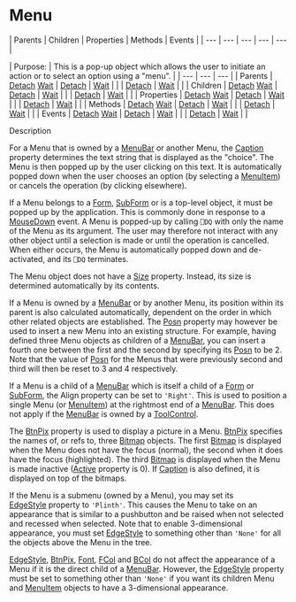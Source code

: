 




<h1 class="heading"><span class="name">Menu</span></h1>
| Parents | Children | Properties | Methods | Events |
| --- | --- | --- | --- | ---  |

| Purpose: | This is a pop-up object which allows the user to initiate an action or         to select an option using a "menu". |
| --- | --- | ---  |
| Parents | [Detach](../a-z/detach.md) [Wait](../a-z/wait.md) | [Detach](../a-z/detach.md) | [Wait](../a-z/wait.md) |  |
| [Detach](../a-z/detach.md) | [Wait](../a-z/wait.md) |  |
| Children | [Detach](../a-z/detach.md) [Wait](../a-z/wait.md) | [Detach](../a-z/detach.md) | [Wait](../a-z/wait.md) |  |
| [Detach](../a-z/detach.md) | [Wait](../a-z/wait.md) |  |
| Properties | [Detach](../a-z/detach.md) [Wait](../a-z/wait.md) | [Detach](../a-z/detach.md) | [Wait](../a-z/wait.md) |  |
| [Detach](../a-z/detach.md) | [Wait](../a-z/wait.md) |  |
| Methods | [Detach](../a-z/detach.md) [Wait](../a-z/wait.md) | [Detach](../a-z/detach.md) | [Wait](../a-z/wait.md) |  |
| [Detach](../a-z/detach.md) | [Wait](../a-z/wait.md) |  |
| Events | [Detach](../a-z/detach.md) [Wait](../a-z/wait.md) | [Detach](../a-z/detach.md) | [Wait](../a-z/wait.md) |  |
| [Detach](../a-z/detach.md) | [Wait](../a-z/wait.md) |  |


Description


For a Menu that is owned by a [MenuBar](../a-z/menubar.md) or
another Menu, the [Caption](../a-z/caption.md) property
determines the text string that is displayed as the "choice". The Menu
is then popped up by the user clicking on this text. It is automatically popped
down when the user chooses an option (by selecting a [MenuItem](../a-z/menuitem.md))
or cancels the operation (by clicking elsewhere).



If a Menu belongs to a [Form](../a-z/form.md), [SubForm](../a-z/subform.md) or is a top-level object, it must be popped up by the application. This is
commonly done in response to a [MouseDown](../a-z/mousedown.md) event. A Menu is popped-up by calling `⎕DQ` with only the name of the Menu as its argument. The user may therefore not
interact with any other object until a selection is made or until the operation
is cancelled. When either occurs, the Menu is automatically popped down and
de-activated, and its `⎕DQ` terminates.


The Menu object does not have a [Size](../a-z/size.md) property. Instead, its size is determined automatically by its contents.


If a Menu is owned by a [MenuBar](../a-z/menubar.md) or by
another Menu, its position within its parent is also calculated automatically,
dependent on the order in which other related objects are established. The [Posn](../a-z/posn.md) property may however be used to insert a new Menu into an existing
structure. For example, having defined three Menu objects as children of a [MenuBar](../a-z/menubar.md),
you can insert a fourth one between the first and the second by specifying its [Posn](../a-z/posn.md) to be 2. Note that the value of [Posn](../a-z/posn.md) for the
Menus that were previously second and third will then be reset to 3 and 4
respectively.


If a Menu is a child of a [MenuBar](../a-z/menubar.md) which is
itself a child of a [Form](../a-z/form.md) or [SubForm](../a-z/subform.md),
the Align property can be set to `'Right'`.
This is used to position a single Menu (or [MenuItem](../a-z/menuitem.md))
at the rightmost end of a [MenuBar](../a-z/menubar.md). This does
not apply if the [MenuBar](../a-z/menubar.md) is owned by a [ToolControl](../a-z/toolcontrol.md).


The [BtnPix](../a-z/btnpix.md) property is used to display a
picture in a Menu. [BtnPix](../a-z/btnpix.md) specifies the
names of, or refs to, three [Bitmap](../a-z/bitmap.md) objects.
The first [Bitmap](../a-z/bitmap.md) is displayed when the Menu
does not have the focus (normal), the second when it does have the focus
(highlighted). The third [Bitmap](../a-z/bitmap.md) is displayed
when the Menu is made inactive ([Active](../a-z/active.md) property is 0). If [Caption](../a-z/caption.md) is also defined,
it is displayed on top of the bitmaps.


If the Menu is a submenu (owned by a Menu), you may set its [EdgeStyle](../a-z/edgestyle.md) property to `'Plinth'`. This causes the Menu
to take on an appearance that is similar to a pushbutton and be raised when not
selected and recessed when selected. Note that to enable 3-dimensional
appearance, you must set [EdgeStyle](../a-z/edgestyle.md) to
something other than `'None'` for all the
objects above the Menu in the tree.


[EdgeStyle](../a-z/edgestyle.md), [BtnPix](../a-z/btnpix.md),
[Font](../a-z/font.md), [FCol](../a-z/fcol.md) and
[BCol](../a-z/bcol.md) do not affect the appearance of a Menu if
it is the direct child of a [MenuBar](../a-z/menubar.md). However,
the [EdgeStyle](../a-z/edgestyle.md) property must be set
to something other than `'None'` if you want
its children Menu and [MenuItem](../a-z/menuitem.md) objects to
have a 3-dimensional appearance.


